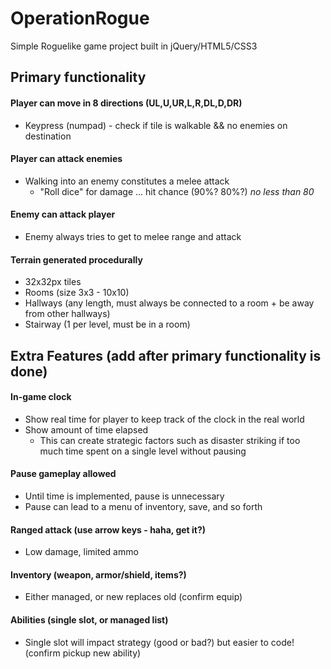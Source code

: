 # OperationRogue

Simple Roguelike game project built in jQuery/HTML5/CSS3

## Primary functionality

#### Player can move in 8 directions (UL,U,UR,L,R,DL,D,DR)
* Keypress (numpad) - check if tile is walkable && no enemies on destination

#### Player can attack enemies
* Walking into an enemy constitutes a melee attack
    * "Roll dice" for damage ... hit chance (90%? 80%?) _no less than 80_

#### Enemy can attack player
* Enemy always tries to get to melee range and attack

#### Terrain generated procedurally 
* 32x32px tiles
* Rooms (size 3x3 - 10x10)
* Hallways (any length, must always be connected to a room + be away from other hallways)
* Stairway (1 per level, must be in a room)

## Extra Features (add after primary functionality is done)

#### In-game clock
* Show real time for player to keep track of the clock in the real world
* Show amount of time elapsed
    * This can create strategic factors such as disaster striking if too much time spent on a single level without pausing

#### Pause gameplay allowed
* Until time is implemented, pause is unnecessary
* Pause can lead to a menu of inventory, save, and so forth

#### Ranged attack (use arrow keys - haha, get it?)
* Low damage, limited ammo

#### Inventory (weapon, armor/shield, items?)
* Either managed, or new replaces old (confirm equip)
#### Abilities (single slot, or managed list)
* Single slot will impact strategy (good or bad?) but easier to code! (confirm pickup new ability)
